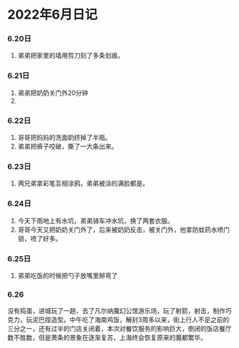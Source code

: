# 2022年6月日记
### 6.20日
1. 弟弟把家里的墙用剪刀刻了多条划痕。

### 6.21日
1. 弟弟把奶奶关门外20分钟
2. 

### 6.22日
1. 哥哥把妈妈的洗面奶挤掉了半瓶。
2. 弟弟把裤子咬破，撕了一大条出来。

### 6.23日
1. 两兄弟拿彩笔互相涂鸦，弟弟被涂的满脸都是。
 
### 6.24日
1. 今天下雨地上有水坑，弟弟骑车冲水坑，换了两套衣服。
2. 哥哥今天又把奶奶关门外了，后来被奶奶反击，被关门外，他拿防蚊药水喷门锁，喷了好多。

### 6.25日
1. 弟弟吃饭的时候把勺子放嘴里掰弯了

### 6.26
没有捣蛋，进城玩了一趟，去了凡尔纳魔幻公馆游乐场，玩了射箭，射击，制作巧克力，玩泥巴捏造型。中午吃了海南鸡饭，解封3周多以来，街上行人不足之前的三分之一，还有过半的门店关闭着，本次对餐饮服务的影响巨大，倒闭的饭店餐厅数不胜数，但是萧条的景象在逐渐复苏，上海终会恢复原来的魔都繁华。
